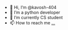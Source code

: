 - 👋 Hi, I’m @kavosh-404
- 👀 I’m a python developer
- 🌱 I’m currently CS student
- 📫 How to reach me [...](http://kavosh101.pythonanywhere.com/)

<!---
kavosh-404/kavosh-404 is a ✨ special ✨ repository because its `README.md` (this file) appears on your GitHub profile.
You can click the Preview link to take a look at your changes.
--->
